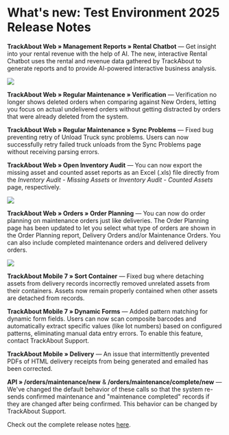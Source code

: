 # What's new: Test Environment 2025 Release Notes 

**TrackAbout Web » Management Reports » Rental Chatbot** — Get insight into your rental revenue with the help of AI. The new, interactive Rental Chatbot uses the rental and revenue data gathered by TrackAbout to generate reports and to provide AI-powered interactive business analysis.

![](https://datacor.clickhelp.co/resources/Storage/trackabout-help-center/357-test-environment-release-notes/357-test-environment-release-notes-2025-09-10.png)


**TrackAbout Web » Regular Maintenance » Verification** — Verification no longer shows deleted orders when comparing against New Orders, letting you focus on actual undelivered orders without getting distracted by orders that were already deleted from the system.

**TrackAbout Web » Regular Maintenance » Sync Problems** — Fixed bug preventing retry of Unload Truck sync problems. Users can now successfully retry failed truck unloads from the Sync Problems page without receiving parsing errors.

**TrackAbout Web » Open Inventory Audit** — You can now export the missing asset and counted asset reports as an Excel (.xls) file directly from the  _Inventory Audit - Missing Assets_  or  _Inventory Audit - Counted Assets_  page, respectively.

![](https://datacor.clickhelp.co/resources/Storage/trackabout-help-center/357-test-environment-release-notes/357-test-environment-release-notes-2025-09-05.png)

**TrackAbout Web » Orders » Order Planning** — You can now do order planning on maintenance orders just like deliveries. The Order Planning page has been updated to let you select what type of orders are shown in the Order Planning report, Delivery Orders and/or Maintenance Orders. You can also include completed maintenance orders and delivered delivery orders.

![](https://datacor.clickhelp.co/resources/Storage/trackabout-help-center/357-test-environment-release-notes/357-test-environment-release-notes-2025-09-08-2.png)

**TrackAbout Mobile 7 » Sort Container**  — Fixed bug where detaching assets from delivery records incorrectly removed unrelated assets from their containers. Assets now remain properly contained when other assets are detached from records.

**TrackAbout Mobile 7 » Dynamic Forms** — Added pattern matching for dynamic form fields. Users can now scan composite barcodes and automatically extract specific values (like lot numbers) based on configured patterns, eliminating manual data entry errors. To enable this feature, contact TrackAbout Support.

**TrackAbout Mobile » Delivery** — An issue that intermittently prevented PDFs of HTML delivery receipts from being generated and emailed has been corrected.

**API » /orders/maintenance/new** & **/orders/maintenance/complete/new** — We've changed the default behavior of these calls so that the system re-sends confirmed maintenance and "maintenance completed" records if they are changed after being confirmed. This behavior can be changed by TrackAbout Support.

Check out the complete release notes [here](https://datacor.clickhelp.co/articles/#!trackabout-help-center/357-test-environment-release-notes).
